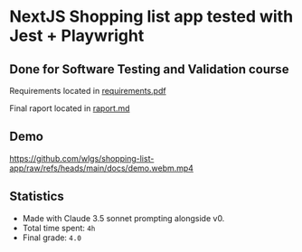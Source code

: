 # NextJS Shopping list app tested with Jest + Playwright

## Done for Software Testing and Validation course

Requirements located in [requirements.pdf](./docs/requirements.pdf)

Final raport located in [raport.md](./docs/raport.md)

## Demo

<https://github.com/wlgs/shopping-list-app/raw/refs/heads/main/docs/demo.webm.mp4>

## Statistics

- Made with Claude 3.5 sonnet prompting alongside v0.
- Total time spent: `4h`
- Final grade: `4.0`
